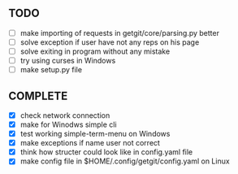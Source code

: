## TODO
- [ ] make importing of requests in getgit/core/parsing.py better
- [ ] solve exception if user have not any reps on his page
- [ ] solve exiting in program without any mistake
- [ ] try using curses in Windows
- [ ] make setup.py file

## COMPLETE
- [x] check network connection
- [x] make for Winodws simple cli
- [x] test working simple-term-menu on Windows
- [x] make exceptions if name user not correct
- [x] think how structer could look like in config.yaml file
- [x] make config file in $HOME/.config/getgit/config.yaml on Linux
